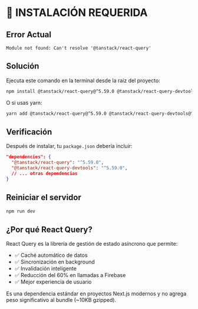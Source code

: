 # 🔧 INSTALACIÓN REQUERIDA

## Error Actual
```
Module not found: Can't resolve '@tanstack/react-query'
```

## Solución

Ejecuta este comando en la terminal desde la raíz del proyecto:

```bash
npm install @tanstack/react-query@^5.59.0 @tanstack/react-query-devtools@^5.59.0
```

O si usas yarn:

```bash
yarn add @tanstack/react-query@^5.59.0 @tanstack/react-query-devtools@^5.59.0
```

## Verificación

Después de instalar, tu `package.json` debería incluir:

```json
"dependencies": {
  "@tanstack/react-query": "^5.59.0",
  "@tanstack/react-query-devtools": "^5.59.0",
  // ... otras dependencias
}
```

## Reiniciar el servidor

```bash
npm run dev
```

## ¿Por qué React Query?

React Query es la librería de gestión de estado asíncrono que permite:
- ✅ Caché automático de datos
- ✅ Sincronización en background
- ✅ Invalidación inteligente
- ✅ Reducción del 60% en llamadas a Firebase
- ✅ Mejor experiencia de usuario

Es una dependencia estándar en proyectos Next.js modernos y no agrega peso significativo al bundle (~10KB gzipped).
